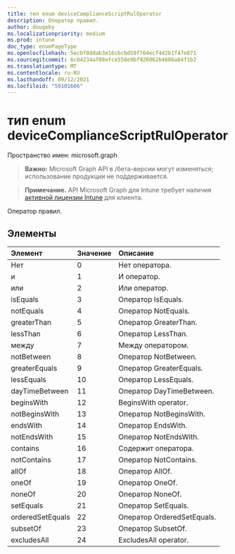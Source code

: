 ```yaml
---
title: тип enum deviceComplianceScriptRulOperator
description: Оператор правил.
author: dougeby
ms.localizationpriority: medium
ms.prod: intune
doc_type: enumPageType
ms.openlocfilehash: 5ecbf0ddab3e16cbcbd59f704ecf442b1f47e871
ms.sourcegitcommit: 6c04234af08efce558e9bf926062b4686a84f1b2
ms.translationtype: MT
ms.contentlocale: ru-RU
ms.lasthandoff: 09/12/2021
ms.locfileid: "59101606"
---
```

# <a name="devicecompliancescriptruloperator-enum-type"></a>тип enum deviceComplianceScriptRulOperator

Пространство имен: microsoft.graph

> **Важно:** Microsoft Graph API в /бета-версии могут изменяться; использование продукции не поддерживается.

> **Примечание.** API Microsoft Graph для Intune требует наличия [активной лицензии Intune](https://go.microsoft.com/fwlink/?linkid=839381) для клиента.

Оператор правил.

## <a name="members"></a>Элементы
|Элемент|Значение|Описание|
|:---|:---|:---|
|Нет|0|Нет оператора.|
|и|1|И оператор.|
|или|2|Или оператор.|
|isEquals|3|Оператор IsEquals.|
|notEquals|4 |Оператор NotEquals.|
|greaterThan|5 |Оператор GreaterThan.|
|lessThan|6 |Оператор LessThan.|
|между|7 |Между оператором.|
|notBetween|8 |Оператор NotBetween.|
|greaterEquals|9 |Оператор GreaterEquals.|
|lessEquals|10 |Оператор LessEquals.|
|dayTimeBetween|11|Оператор DayTimeBetween.|
|beginsWith|12 |BeginsWith operator.|
|notBeginsWith|13|Оператор NotBeginsWith.|
|endsWith|14 |Оператор EndsWith.|
|notEndsWith|15 |Оператор NotEndsWith.|
|contains|16 |Содержит оператора.|
|notContains|17 |Оператор NotContains.|
|allOf|18 |Оператор AllOf.|
|oneOf|19|Оператор OneOf.|
|noneOf|20|Оператор NoneOf.|
|setEquals|21|Оператор SetEquals.|
|orderedSetEquals|22|Оператор OrderedSetEquals.|
|subsetOf|23|Оператор SubsetOf.|
|excludesAll|24|ExcludesAll operator.|



